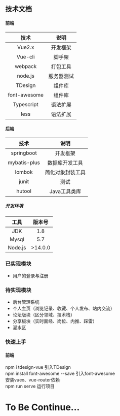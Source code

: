 ## 技术文档

#### 前端
|技术|说明|
|:--:|:--:|
|Vue2.x|开发框架
|Vue-cli|脚手架
|webpack|打包工具
|node.js|服务器测试
|TDesign|组件库
|font-awesome|组件库
|Typescript|语法扩展
|less|语法扩展

#### 后端
|技术|说明|
|:--:|:--:|
|springboot|开发框架
|mybatis-plus|数据库开发工具
|lombok|简化对象封装工具
|junit|测试
|hutool|Java工具类库

##### 开发环境
|工具|版本号
|:--:|:--:
|JDK|1.8
|Mysql|5.7
|Node.js|>14.0.0


### 已实现模块
- 用户的登录与注册

### 待实现模块
- 后台管理系统
- 个人主页（浏览记录、收藏、个人发布、站内交流）
- 论坛版块（区分领域、技术栈）
- 分享板块（实时面经、岗位、内推、踩雷）
- 灌水区

### 快速上手  
#### 前端
npm i tdesign-vue 引入TDesign  
npm install font-awesome --save 引入font-awesome  
安装vuex、vue-router依赖  
npm run serve 运行项目  

# To Be Continue...
